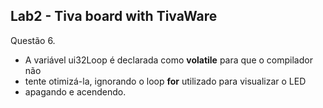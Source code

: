 ## Lab2 - Tiva board with TivaWare

Questão 6.

- A variável ui32Loop é declarada como **volatile** para que o compilador não
- tente otimizá-la, ignorando o loop **for** utilizado para visualizar o LED
- apagando e acendendo.